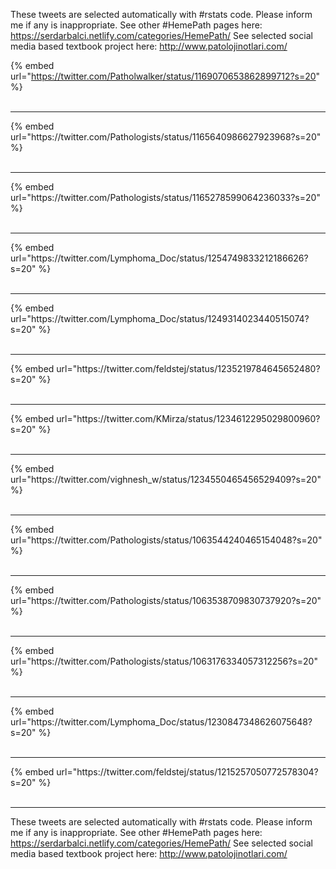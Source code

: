 

These tweets are selected automatically with #rstats code. Please inform me if any is inappropriate.
See other #HemePath pages here: https://serdarbalci.netlify.com/categories/HemePath/ 
See selected social media based textbook project here: http://www.patolojinotlari.com/

{% embed url="https://twitter.com/Patholwalker/status/1169070653862899712?s=20" %}<br>
<br>
<hr>
{% embed url="https://twitter.com/Pathologists/status/1165640986627923968?s=20" %}<br>
<br>
<hr>
{% embed url="https://twitter.com/Pathologists/status/1165278599064236033?s=20" %}<br>
<br>
<hr>
{% embed url="https://twitter.com/Lymphoma_Doc/status/1254749833212186626?s=20" %}<br>
<br>
<hr>
{% embed url="https://twitter.com/Lymphoma_Doc/status/1249314023440515074?s=20" %}<br>
<br>
<hr>
{% embed url="https://twitter.com/feldstej/status/1235219784645652480?s=20" %}<br>
<br>
<hr>
{% embed url="https://twitter.com/KMirza/status/1234612295029800960?s=20" %}<br>
<br>
<hr>
{% embed url="https://twitter.com/vighnesh_w/status/1234550465456529409?s=20" %}<br>
<br>
<hr>
{% embed url="https://twitter.com/Pathologists/status/1063544240465154048?s=20" %}<br>
<br>
<hr>
{% embed url="https://twitter.com/Pathologists/status/1063538709830737920?s=20" %}<br>
<br>
<hr>
{% embed url="https://twitter.com/Pathologists/status/1063176334057312256?s=20" %}<br>
<br>
<hr>
{% embed url="https://twitter.com/Lymphoma_Doc/status/1230847348626075648?s=20" %}<br>
<br>
<hr>
{% embed url="https://twitter.com/feldstej/status/1215257050772578304?s=20" %}<br>
<br>
<hr>


These tweets are selected automatically with #rstats code. Please inform me if any is inappropriate.
See other #HemePath pages here: https://serdarbalci.netlify.com/categories/HemePath/ 
See selected social media based textbook project here: http://www.patolojinotlari.com/
